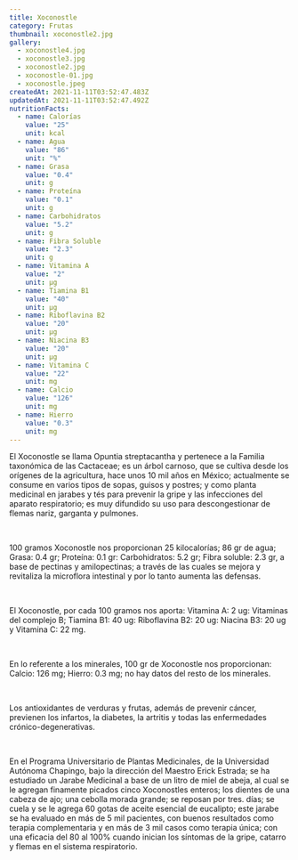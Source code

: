 ```yaml
---
title: Xoconostle
category: Frutas
thumbnail: xoconostle2.jpg
gallery:
  - xoconostle4.jpg
  - xoconostle3.jpg
  - xoconostle2.jpg
  - xoconostle-01.jpg
  - xoconostle.jpeg
createdAt: 2021-11-11T03:52:47.483Z
updatedAt: 2021-11-11T03:52:47.492Z
nutritionFacts:
  - name: Calorías
    value: "25"
    unit: kcal
  - name: Agua
    value: "86"
    unit: "%"
  - name: Grasa
    value: "0.4"
    unit: g
  - name: Proteína
    value: "0.1"
    unit: g
  - name: Carbohidratos
    value: "5.2"
    unit: g
  - name: Fibra Soluble
    value: "2.3"
    unit: g
  - name: Vitamina A
    value: "2"
    unit: µg
  - name: Tiamina B1
    value: "40"
    unit: µg
  - name: Riboflavina B2
    value: "20"
    unit: µg
  - name: Niacina B3
    value: "20"
    unit: µg
  - name: Vitamina C
    value: "22"
    unit: mg
  - name: Calcio
    value: "126"
    unit: mg
  - name: Hierro
    value: "0.3"
    unit: mg
---
```

El Xoconostle se llama Opuntia streptacantha y pertenece a la Familia taxonómica de las Cactaceae; es un árbol carnoso, que se cultiva desde los orígenes de la agricultura, hace unos 10 mil años en México; actualmente se consume en varios tipos de sopas, guisos y postres; y como planta medicinal en jarabes y tés para prevenir la gripe y las infecciones del aparato respiratorio; es muy difundido su uso para descongestionar de flemas nariz, garganta y pulmones.

<br/>

100 gramos Xoconostle nos proporcionan 25 kilocalorías; 86 gr de agua; Grasa: 0.4 gr; Proteína: 0.1 gr: Carbohidratos: 5.2 gr; Fibra soluble: 2.3 gr, a base de pectinas y amilopectinas; a través de las cuales se mejora y revitaliza la microflora intestinal y por lo tanto aumenta las defensas.

<br/>

El Xoconostle, por cada 100 gramos nos aporta: Vitamina A: 2 ug: Vitaminas del complejo B; Tiamina B1: 40 ug: Riboflavina B2: 20 ug: Niacina B3: 20 ug y Vitamina C: 22 mg.

<br/>

En lo referente a los minerales, 100 gr de Xoconostle nos proporcionan: Calcio: 126 mg; Hierro: 0.3 mg; no hay datos del resto de los minerales.

<br/>

Los antioxidantes de verduras y frutas, además de prevenir cáncer, previenen los infartos, la diabetes, la artritis y todas las enfermedades crónico-degenerativas.

<br/>

En el Programa Universitario de Plantas Medicinales, de la Universidad Autónoma Chapingo, bajo la dirección del Maestro Erick Estrada; se ha estudiado un Jarabe Medicinal a base de un litro de miel de abeja, al cual se le agregan finamente picados cinco Xoconostles enteros; los dientes de una cabeza de ajo; una cebolla morada grande; se reposan por tres. días; se cuela y se le agrega 60 gotas de aceite esencial de eucalipto; este jarabe se ha evaluado en más de 5 mil pacientes, con buenos resultados como terapia complementaria y en más de 3 mil casos como terapia única; con una eficacia del 80 al 100% cuando inician los síntomas de la gripe, catarro y flemas en el sistema respiratorio.